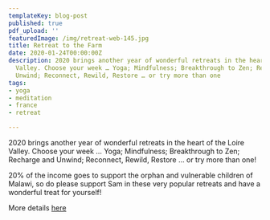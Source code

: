 ```yaml
---
templateKey: blog-post
published: true
pdf_upload: ''
featuredImage: /img/retreat-web-145.jpg
title: Retreat to the Farm
date: 2020-01-24T00:00:00Z
description: 2020 brings another year of wonderful retreats in the heart of the Loire
  Valley. Choose your week … Yoga; Mindfulness; Breakthrough to Zen; Recharge and
  Unwind; Reconnect, Rewild, Restore … or try more than one
tags:
- yoga
- meditation
- france
- retreat

---
```

2020 brings another year of wonderful retreats in the heart of the Loire Valley. Choose your week … Yoga; Mindfulness; Breakthrough to Zen; Recharge and Unwind; Reconnect, Rewild, Restore … or try more than one!

20% of the income goes to support the orphan and vulnerable children of Malawi, so do please support Sam in these very popular retreats and have a wonderful treat for yourself!

More details [here](http://www.retreattothefarm.co.uk/)